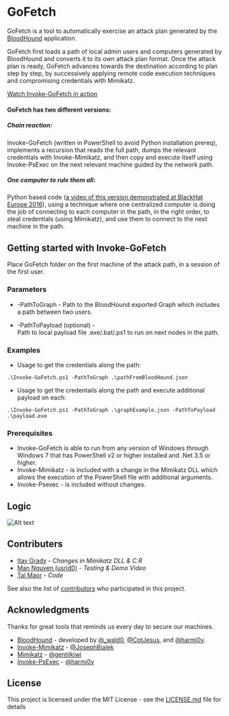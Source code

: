 # GoFetch

GoFetch is a tool to automatically exercise an attack plan generated by the [BloodHound](https://github.com/BloodHoundAD/BloodHound) application.

GoFetch first loads a path of local admin users and computers generated by BloodHound and converts it to its own attack plan format. Once the attack plan is ready, GoFetch advances towards the destination according to plan step by step, by successively applying remote code execution techniques and compromising credentials with Mimikatz.

[Watch Invoke-GoFetch in action](https://youtu.be/5SpDAxUx7Uk)


#### GoFetch has two different versions:

##### Chain reaction:
Invoke-GoFetch (written in PowerShell to avoid Python installation prereq), implements a recursion that reads the full path, dumps the relevant credentials with Invoke-Mimikatz, and then copy and execute itself using Invoke-PsExec on the next relevant machine guided by the network path.

##### One computer to rule them all:
Python based code ([a video of this version demonstrated at BlackHat Europe 2016](https://www.youtube.com/watch?v=dPsLVE0R1Tg)), using a technique where one centralized computer is doing the job of connecting to each computer in the path, in the right order, to steal credentials (using Mimikatz), and use them to connect to the next machine in the path. 

## Getting started with Invoke-GoFetch

Place GoFetch folder on the first machine of the attack path, in a session of the first user.

### Parameters

* -PathToGraph - 
Path to the BloodHound exported Graph which includes a path between two users.

* -PathToPayload (optional) -  
Path to local payload file .exe/.bat/.ps1 to run on next nodes in the path.

### Examples
* Usage to get the credentials along the path:
```
.\Invoke-GoFetch.ps1 -PathToGraph .\pathFromBloodHound.json
```
* Usage to get the credentails along the path and execute additional payload on each:
```
.\Invoke-GoFetch.ps1 -PathToGraph .\graphExample.json -PathToPayload .\payload.exe
```

### Prerequisites

* Invoke-GoFetch is able to run from any version of Windows through Windows 7 that has PowerShell v2 or higher installed and .Net 3.5 or higher.
* Invoke-Mimikatz - is included with a change in the Mimikatz DLL which allows the execution of the PowerShell file with additional arguments.
* Invoke-Psexec - is included without changes. 

## Logic

![Alt text](https://cloud.githubusercontent.com/assets/27280621/26783367/770afb40-4a00-11e7-8dc1-d45919d0b551.JPG "Invoke-GoFetch Logic")

## Contributers
* [Itay Grady](https://twitter.com/ItaiGrady) - *Changes in Mimikatz DLL & C.R*
* [Man Nguyen (usrid0)]() - *Testing & Demo Video*
* [Tal Maor](https://twitter.com/TaltheMaor) - *Code*

See also the list of [contributors](https://github.com/GoFetchAD/GoFetch/graphs/contributors) who participated in this project.

## Acknowledgments
Thanks for great tools that reminds us every day to secure our machines. 
* [BloodHound](https://github.com/BloodHoundAD/BloodHound) - developed by [@_wald0](https://www.twitter.com/_wald0), [@CptJesus](https://twitter.com/CptJesus), and [@harmj0y](https://twitter.com/harmj0y).
* [Invoke-Mimikatz](https://github.com/PowerShellMafia/PowerSploit/blob/master/Exfiltration/Invoke-Mimikatz.ps1) - [@JosephBialek](https://twitter.com/JosephBialek)
* [Mimikatz](https://github.com/gentilkiwi/mimikatz) - [@gentilkiwi](https://twitter.com/gentilkiwi)
* [Invoke-PsExec](https://github.com/EmpireProject/Empire/blob/master/data/module_source/lateral_movement/Invoke-PsExec.ps1) - [@harmj0y](https://twitter.com/harmj0y)

## License

This project is licensed under the MIT License - see the [LICENSE.md](LICENSE.md) file for details
